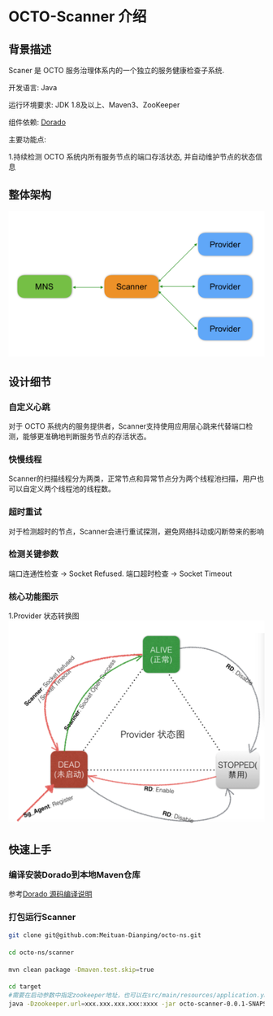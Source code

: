 # OCTO-Scanner 介绍

## 背景描述
Scaner 是 OCTO 服务治理体系内的一个独立的服务健康检查子系统.

开发语言: Java

运行环境要求: JDK 1.8及以上、Maven3、ZooKeeper

组件依赖: [Dorado](https://github.com/Meituan-Dianping/octo-rpc/tree/master/dorado)

主要功能点:

1.持续检测 OCTO 系统内所有服务节点的端口存活状态, 并自动维护节点的状态信息


## 整体架构
![架构图](./docs/img/architecture.png)

## 设计细节
### 自定义心跳
对于 OCTO 系统内的服务提供者，Scanner支持使用应用层心跳来代替端口检测，能够更准确地判断服务节点的存活状态。

### 快慢线程
Scanner的扫描线程分为两类，正常节点和异常节点分为两个线程池扫描，用户也可以自定义两个线程池的线程数。

### 超时重试
对于检测超时的节点，Scanner会进行重试探测，避免网络抖动或闪断带来的影响

### 检测关键参数
   端口连通性检查 -> Socket Refused.
   端口超时检查 -> Socket Timeout
  
### 核心功能图示
1.Provider 状态转换图
![状态转换图](./docs/img/providerstatus.png)

## 快速上手
### 编译安装Dorado到本地Maven仓库
参考[Dorado 源码编译说明](https://github.com/Meituan-Dianping/octo-rpc/blob/master/dorado/dorado-doc/manual-developer/Compile.md)

### 打包运行Scanner
```bash
git clone git@github.com:Meituan-Dianping/octo-ns.git

cd octo-ns/scanner

mvn clean package -Dmaven.test.skip=true

cd target
#需要在启动参数中指定zookeeper地址，也可以在src/main/resources/application.yaml指定
java -Dzookeeper.url=xxx.xxx.xxx.xxx:xxxx -jar octo-scanner-0.0.1-SNAPSHOT.jar #日志会输出到当前路径下"octo-scanner/log/octo-scanner.log"文件

```


